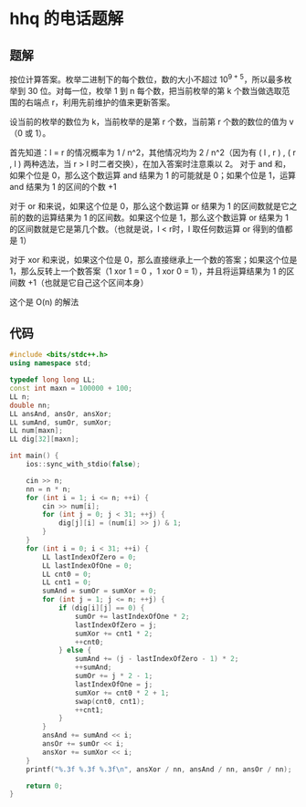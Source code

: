 # hhq 的电话题解

## 题解

按位计算答案。枚举二进制下的每个数位，数的大小不超过 $10^{9+5}$，所以最多枚举到 30 位。对每一位，枚举 1 到 n 每个数，把当前枚举的第 k 个数当做选取范围的右端点 r，利用先前维护的值来更新答案。

设当前的枚举的数位为 k，当前枚举的是第 r 个数，当前第 r 个数的数位的值为 v（0 或 1）。 

首先知道：l = r 的情况概率为 1 / n^2，其他情况均为 2 / n^2（因为有 ( l , r ) , ( r , l ) 两种选法，当 r > l 时二者交换），在加入答案时注意乘以 2。
对于 and 和，如果个位是 0，那么这个数运算 and 结果为 1 的可能就是 0；如果个位是 1，运算 and 结果为 1 的区间的个数 +1

对于 or 和来说，如果这个位是 0，那么这个数运算 or 结果为 1 的区间数就是它之前的数的运算结果为 1 的区间数。如果这个位是 1，那么这个数运算 or 结果为 1 的区间数就是它是第几个数。（也就是说，l < r时，l 取任何数运算 or 得到的值都是 1）

对于 xor 和来说，如果这个位是 0，那么直接继承上一个数的答案；如果这个位是 1，那么反转上一个数答案（1 xor 1 = 0 ，1 xor 0 = 1），并且将运算结果为 1 的区间数 +1（也就是它自己这个区间本身）

这个是 O(n) 的解法

## 代码

```cpp
#include <bits/stdc++.h>
using namespace std;

typedef long long LL;
const int maxn = 100000 + 100;
LL n;
double nn;
LL ansAnd, ansOr, ansXor;
LL sumAnd, sumOr, sumXor;
LL num[maxn];
LL dig[32][maxn];

int main() {
    ios::sync_with_stdio(false);

    cin >> n;
    nn = n * n;
    for (int i = 1; i <= n; ++i) {
        cin >> num[i];
        for (int j = 0; j < 31; ++j) {
            dig[j][i] = (num[i] >> j) & 1;
        }
    }
    for (int i = 0; i < 31; ++i) {
        LL lastIndexOfZero = 0;
        LL lastIndexOfOne = 0;
        LL cnt0 = 0;
        LL cnt1 = 0;
        sumAnd = sumOr = sumXor = 0;
        for (int j = 1; j <= n; ++j) {
            if (dig[i][j] == 0) {
                sumOr += lastIndexOfOne * 2;
                lastIndexOfZero = j;
                sumXor += cnt1 * 2;
                ++cnt0;
            } else {
                sumAnd += (j - lastIndexOfZero - 1) * 2;
                ++sumAnd;
                sumOr += j * 2 - 1;
                lastIndexOfOne = j;
                sumXor += cnt0 * 2 + 1;
                swap(cnt0, cnt1);
                ++cnt1;
            }
        }
        ansAnd += sumAnd << i;
        ansOr += sumOr << i;
        ansXor += sumXor << i;
    }
    printf("%.3f %.3f %.3f\n", ansXor / nn, ansAnd / nn, ansOr / nn);

    return 0;
}
```


